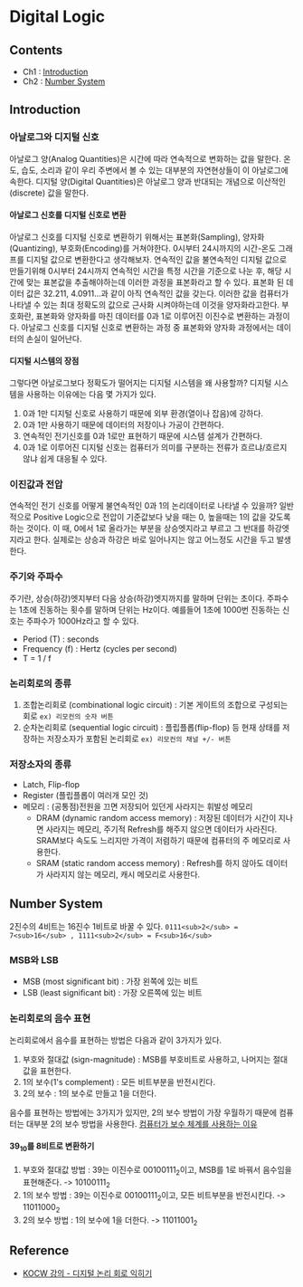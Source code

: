 # Digital Logic

## Contents

- Ch1 : [Introduction](#Introduction)
- Ch2 : [Number System](#Number-System)

## Introduction

### 아날로그와 디지털 신호 ###
아날로그 양(Analog Quantities)은 시간에 따라 연속적으로 변화하는 값을 말한다. 온도, 습도, 소리과 같이 우리 주변에서 볼 수 있는 대부분의 자연현상들이 이 아날로그에 속한다. 디지털 양(Digital Quantities)은 아날로그 양과 반대되는 개념으로 이산적인(discrete) 값을 말한다.

#### 아날로그 신호를 디지털 신호로 변환 ####
아날로그 신호를 디지털 신호로 변환하기 위해서는 표본화(Sampling), 양자화(Quantizing), 부호화(Encoding)를 거쳐야한다. 0시부터 24시까지의 시간-온도 그래프를 디지털 값으로 변환한다고 생각해보자.
연속적인 값을 불연속적인 디지털 값으로 만들기위해 0시부터 24시까지 연속적인 시간을 특정 시간을 기준으로 나눈 후, 해당 시간에 맞는 표본값을 추출해야하는데 이러한 과정을 표본화라고 할 수 있다.
표본화 된 데이터 값은 32.211, 4.0911...과 같이 아직 연속적인 값을 갖는다. 이러한 값을 컴퓨터가 나타낼 수 있는 최대 정확도의 값으로 근사화 시켜야하는데 이것을 양자화라고한다. 부호화란, 표본화와 양자화를 마친 데이터를 0과 1로 이루어진 이진수로 변환하는 과정이다. 아날로그 신호를 디지털 신호로 변환하는 과정 중 표본화와 양자화 과정에서는 데이터의 손실이 일어난다.

#### 디지털 시스템의 장점 ####
그렇다면 아날로그보다 정확도가 떨어지는 디지털 시스템을 왜 사용할까? 디지털 시스템을 사용하는 이유에는 다음 몇 가지가 있다.  
1. 0과 1만 디지털 신호로 사용하기 때문에 외부 환경(열이나 잡음)에 강하다.
2. 0과 1만 사용하기 때문에 데이터의 저장이나 가공이 간편하다.
3. 연속적인 전기신호를 0과 1로만 표현하기 때문에 시스템 설계가 간편하다. 
4. 0과 1로 이루어진 디지털 신호는 컴퓨터가 의미를 구분하는 전류가 흐르냐/흐르지 않냐 쉽게 대응될 수 있다.

### 이진값과 전압 ###
연속적인 전기 신호를 어떻게 불연속적인 0과 1의 논리데이터로 나타낼 수 있을까? 일반적으로 Positive Logic으로 전압이 기준값보다 낮을 때는 0, 높을때는 1의 값을 갖도록 하는 것이다. 이 때, 0에서 1로 올라가는 부분을 상승엣지라고 부르고 그 반대를 하강엣지라고 한다. 실제로는 상승과 하강은 바로 일어나지는 않고 어느정도 시간을 두고 발생한다.

### 주기와 주파수 ###
주기란, 상승(하강)엣지부터 다음 상승(하강)엣지까지를 말하며 단위는 초이다. 주파수는 1초에 진동하는 횟수를 말하며 단위는 Hz이다. 예를들어 1초에 1000번 진동하는 신호는 주파수가 1000Hz라고 할 수 있다.
- Period (T) : seconds
- Frequency (f) : Hertz (cycles per second)
- T = 1 / f 

### 논리회로의 종류 ###
1. 조합논리회로 (combinational logic circuit) : 기본 게이트의 조합으로 구성되는 회로 `ex) 리모컨의 숫자 버튼`
2. 순차논리회로 (sequential logic circuit) : 플립플롭(flip-flop) 등 현재 상태를 저장하는 저장소자가 포함된 논리회로 `ex) 리모컨의 채널 +/- 버튼`

### 저장소자의 종류 ###
- Latch, Flip-flop
- Register (플립플롭이 여러개 모인 것)
- 메모리 : (공통점)전원을 끄면 저장되어 있던게 사라지는 휘발성 메모리
    - DRAM (dynamic random access memory) : 저장된 데이터가 시간이 지나면 사라지는 메모리, 주기적 Refresh를 해주지 않으면 데이터가 사라진다. SRAM보다 속도도 느리지만 가격이 저렴하기 때문에 컴퓨터의 주 메모리로 사용한다.
    - SRAM (static random access memory) : Refresh를 하지 않아도 데이터가 사라지지 않는 메모리, 캐시 메모리로 사용한다.

## Number System
2진수의 4비트는 16진수 1비트로 바꿀 수 있다. `0111<sub>2</sub> = 7<sub>16</sub> , 1111<sub>2</sub> = F<sub>16</sub>` 

### MSB와 LSB
- MSB (most significant bit) : 가장 왼쪽에 있는 비트
- LSB (least significant bit) : 가장 오른쪽에 있는 비트

### 논리회로의 음수 표현
논리회로에서 음수를 표현하는 방법은 다음과 같이 3가지가 있다.
1. 부호와 절대값 (sign-magnitude) : MSB를 부호비트로 사용하고, 나머지는 절대값을 표현한다. 
2. 1의 보수(1's complement) : 모든 비트부분을 반전시킨다.
3. 2의 보수 : 1의 보수로 만들고 1을 더한다.

음수를 표현하는 방법에는 3가지가 있지만, 2의 보수 방법이 가장 우월하기 때문에 컴퓨터는 대부분 2의 보수 방법을 사용한다. [컴퓨터가 보수 체계를 사용하는 이유](https://tetrackis.tistory.com/entry/1의-보수를-안쓰고-왜-굳이-2의-보수를-쓰지펌)

#### 39<sub>10</sub>를 8비트로 변환하기 ####
1. 부호와 절대값 방법 : 39는 이진수로 00100111<sub>2</sub>이고, MSB를 1로 바꿔서 음수임을 표현해준다. -> 10100111<sub>2</sub>
2. 1의 보수 방법 : 39는 이진수로 00100111<sub>2</sub>이고, 모든 비트부분을 반전시킨다. -> 11011000<sub>2</sub>
3. 2의 보수 방법 : 1의 보수에 1을 더한다. -> 11011001<sub>2</sub>

## Reference
- [KOCW 강의 - 디지털 논리 회로 익히기](http://www.kocw.net/home/search/kemView.do?kemId=1319470)



